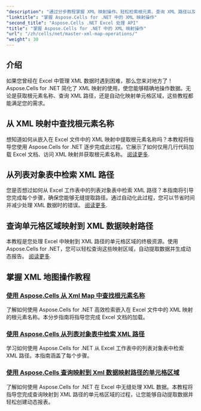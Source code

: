```yaml
---
"description": "通过分步教程掌握 XML 映射操作。轻松检索根元素、查询 XML 路径以及映射 Excel 文件中的单元格区域。"
"linktitle": "掌握 Aspose.Cells for .NET 中的 XML 映射操作"
"second_title": "Aspose.Cells .NET Excel 处理 API"
"title": "掌握 Aspose.Cells for .NET 中的 XML 映射操作"
"url": "/zh/cells/net/master-xml-map-operations/"
"weight": 30
---
```


## 介绍

如果您曾经在 Excel 中管理 XML 数据时遇到困难，那么您来对地方了！Aspose.Cells for .NET 简化了 XML 映射的使用，使您能够精确地操作数据。无论是获取根元素名称、查询 XML 路径，还是自动化映射单元格区域，这些教程都能满足您的需求。

## 从 XML 映射中查找根元素名称  
想知道如何从嵌入在 Excel 文件中的 XML 映射中提取根元素名称吗？本教程将指导您使用 Aspose.Cells for .NET 逐步完成此过程。它展示了如何仅用几行代码加载 Excel 文档、访问 XML 映射并获取根元素名称。 [阅读更多](./find-root-element-name-from-xml-map/).

## 从列表对象表中检索 XML 路径  
您是否想过如何从 Excel 工作表中的列表对象表中检索 XML 路径？本指南将引导您完成每个步骤，确保您能够无缝提取路径。通过自动化此过程，您可以节省时间并减少处理 XML 数据时的错误。 [阅读更多](./retrieve-xml-path-from-list-object-table/).

## 查询单元格区域映射到 XML 数据映射路径  
本教程是您处理 Excel 中映射到 XML 路径的单元格区域的终极资源。使用 Aspose.Cells for .NET，您可以轻松查询这些映射区域，自动提取数据并生成动态报告。 [阅读更多](./query-cell-areas-mapped-to-xml-data-map-path/).

## 掌握 XML 地图操作教程
### [使用 Aspose.Cells 从 Xml Map 中查找根元素名称](./find-root-element-name-from-xml-map/)
了解如何使用 Aspose.Cells for .NET 高效检索嵌入在 Excel 文件中的 XML 映射的根元素名称。本分步指南将指导您完成 Excel 文档的加载。
### [使用 Aspose.Cells 从列表对象表中检索 XML 路径](./retrieve-xml-path-from-list-object-table/)
学习如何使用 Aspose.Cells for .NET 从 Excel 工作表中的列表对象表中检索 XML 路径。本指南涵盖了每个步骤。
### [使用 Aspose.Cells 查询映射到 Xml 数据映射路径的单元格区域](./query-cell-areas-mapped-to-xml-data-map-path/)
了解如何使用 Aspose.Cells for .NET 在 Excel 中无缝处理 XML 数据。本教程将指导您完成查询映射到 XML 路径的单元格区域的过程，让您能够自动提取数据并轻松创建动态报表。